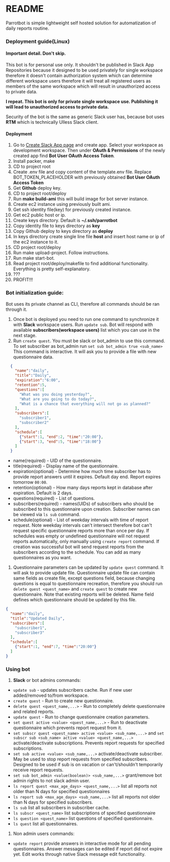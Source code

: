 # README

Parrotbot is simple lightweight self hosted solution for automatization of daily reports routine.

### Deployment guide(Linux)

#### Important detail. Don't skip.
This bot is for personal use only. It shouldn't be published in Slack App Repositories
because it designed to be used privately for single workspace therefore it doesn't contain
authorization system which can determine different workspace users therefore it will treat
all registered users as members of the same workspace which will result in unauthorized
access to private data.

**I repeat. This bot is only for private single workspace use. Publishing it will lead to unauthorized access to private data.**

Security of the bot is the same as generic Slack user has, because bot uses **RTM** which is technically UIless Slack client.

#### Deployment
1. Go to [Create Slack App page](https://api.slack.com/apps?new_app=1) and create app. Select your workspace as development workspace. Then under **OAuth & Permissions** of the newly created app find **Bot User OAuth Access Token**.
1. Install packer, make
1. CD to project root
1. Create .env file and copy content of the template.env file. Replace BOT_TOKEN_PLACEHOLDER with previously obtained **Bot User OAuth Access Token**
1. Get **Github** deploy key.
1. CD to project root/deploy
1. Run **make build-ami** this will build image for bot server instance.
1. Create ec2 instance using previously built ami.
1. Get ssh identity file(key) for previously created instance.
1. Get ec2 public host or ip.
1. Create keys directory. Default is **~/.ssh/parrotbot**
1. Copy identity file to keys directory as **key**
1. Copy Github deploy to keys directory as **deploy**
1. In keys directory create single line file **host** and insert host name or ip of the ec2 instance to it.
1. CD project root/deploy
1. Run make upload-project. Follow instructions.
1. Run make start-bot.
1. Read project root/deploy/makefile to find additional functionality. Everything is pretty self-explanatory.
1. ???
1. PROFIT!!!

### Bot initialization guide:
Bot uses its private channel as CLI, therefore all commands should be ran through it.
1. Once bot is deployed you need to run one command to synchronize it with **Slack** workspace users. Run `update sub`. Bot will respond with available **subscribers(workspace users)** list which you can use in the next stage.
1. Run `create quest`. You must be slack or bot_admin to use this command. To set subscriber as bot_admin run `set sub bot_admin true <sub_name>` This command is interactive. It will ask you to provide a file with new questionnaire data.
```json
  {
    "name":"daily",
    "title":"Daily",
    "expiration":"6:00",
    "retention":5,
    "questions":[
      "What was you doing yesterday?",
      "What are you going to do today?",
      "What is a chance that everything will not go as planned?"
    ],
    "subscribers":[
      "subscriber1",
      "subscriber2"
    ],
    "schedule":[
      {"start":1, "end":2, "time":"20:00"},
      {"start":3, "end":5, "time":"18:00"}
    ]
  }
```
  * name(required) - UID of the questionnaire.
  * title(required) - Display name of the questionnaire.
  * expiration(optional) - Determine how much time subscriber has to provide report answers until it expires. Default day end. Report expires tomorrow `00:00`.
  * retention(optional) - How many days reports kept in database after expiration. Default is 2 days.
  * questions(required) - List of questions.
  * subscribers(required) - names(UIDs) of subscribers who should be subscribed to this questionnaire upon creation. Subscriber names can be viewed via `ls sub` command.
  * schedule(optional) - List of weekday intervals with time of report request.  Note weekday intervals can't intersect therefore bot can't request specific questionnaire reports more than once per day. If schedules was empty or undefined questionnaire will not request reports automatically, only manually using `create report` command.
  If creation was successful bot will send request reports from the subscribers according to the schedule. You can add as many questionnaires as you want.
1. Questionnaire parameters can be updated by `update quest` command. It will ask to provide update file.
  Questionnaire update file can contain same fields as create file, except questions field, because changing questions is equal to questionnaire recreation, therefore you should run `delete quest <quest_name>` and `create quest` to create new questionnaire. Note that existing reports will be deleted. Name field defines which questionnaire should be updated by this file.
```json
{
  "name":"daily",
  "title":"Updated Daily",
  "subscribers":[
    "subscriber1",
    "subscriber3"
  ],
  "schedule":[
    {"start":1, "end":7, "time":"20:00"}
  ]
}
```

### Using bot
1. **Slack** or bot admins commands:
  * `update sub` - updates subscribers cache. Run if new user added/removed to/from workspace.
  * `create quest` - Run to create new questionnaire.
  * `delete quest <quest_name,...>` - Run to completely delete questionnaire and related reports.
  * `update quest` - Run to change questionnaire creation parameters.
  * `set quest active <value> <quest_name,...>` - Run to deactivate questionnaire which prevents report request from it.
  * `set subscr quest <quest_name> active <value> <sub_name,...>` and `set subscr sub <sub_name> active <value> <quest_name,...>` activate/deactivate subscriptions. Prevents report requests for specified subscriptions.
  * `set sub active <value> <sub_name,...>` activate/deactivate subscriber. May be used to stop report requests from specified subscribers. Designed to be used if sub is on vacation or can't/shouldn't temporarily receive report requests.
  * `set sub bot_admin <value(boolean)> <sub_name,...>`
  grant/remove bot admin rights to not slack admin user.
  * `ls report quest <max_age_days> <quest_name,...>` list all reports not older than N days for specified questionnaires
  * `ls report sub <max_age_days> <sub_name,...>` list all reports not older than N days for specified subscribers.
  * `ls sub` list all subscribers in subscriber cache.
  * `ls subscr <quest_name>` list subscriptions of specified questionnaire
  * `ls question <quest_name>` list questions of specified questionnaire.
  * `ls quest` list all questionnaires.
1. Non admin users commands:
  * `update report` provide answers in interactive mode for all pending questionnaires. Answer messages can be edited if report did not expire yet. Edit works through native Slack message edit functionality.
